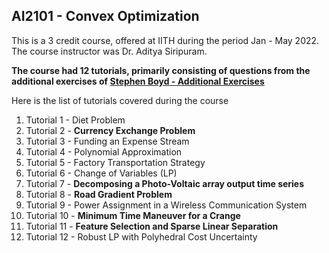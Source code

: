 ## AI2101 - Convex Optimization 

This is a 3 credit course, offered at IITH during the period Jan - May 2022. The course instructor was Dr. Aditya Siripuram.

**The course had 12 tutorials, primarily consisting of questions from the additional exercises of [Stephen Boyd - Additional Exercises](https://web.stanford.edu/~boyd/cvxbook/bv_cvxbook_extra_exercises.pdf)**

Here is the list of tutorials covered during the course

1. Tutorial 1 - Diet Problem
2. Tutorial 2 - **Currency Exchange Problem**
3. Tutorial 3 - Funding an Expense Stream
4. Tutorial 4 - Polynomial Approximation
5. Tutorial 5 - Factory Transportation Strategy
6. Tutorial 6 - Change of Variables (LP)
7. Tutorial 7 - **Decomposing a Photo-Voltaic array output time series**
8. Tutorial 8 - **Road Gradient Problem**
9. Tutorial 9 - Power Assignment in a Wireless Communication System
10. Tutorial 10 - **Minimum Time Maneuver for a Crange**
11. Tutorial 11 - **Feature Selection and Sparse Linear Separation**
12. Tutorial 12 - Robust LP with Polyhedral Cost Uncertainty

